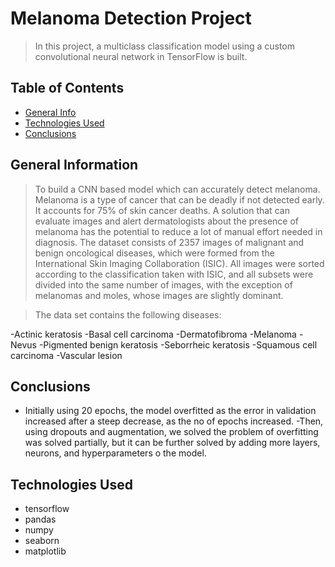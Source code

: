 # Melanoma Detection Project
> In this project, a multiclass classification model using a custom convolutional neural network in TensorFlow is built.


## Table of Contents
* [General Info](#general-information)
* [Technologies Used](#technologies-used)
* [Conclusions](#conclusions)

## General Information
>To build a CNN based model which can accurately detect melanoma. Melanoma is a type of cancer that can be deadly if not detected early. It accounts for 75% of skin cancer deaths.
>A solution that can evaluate images and alert dermatologists about the presence of melanoma has the potential to reduce a lot of manual effort needed in diagnosis.
>The dataset consists of 2357 images of malignant and benign oncological diseases, which were formed from the International Skin Imaging Collaboration (ISIC). All images were sorted according to the classification taken with ISIC, and all subsets were divided into the same number of images, with the exception of melanomas and moles, whose images are slightly dominant.

>The data set contains the following diseases:

-Actinic keratosis
-Basal cell carcinoma
-Dermatofibroma
-Melanoma
-Nevus
-Pigmented benign keratosis
-Seborrheic keratosis
-Squamous cell carcinoma
-Vascular lesion

## Conclusions
- Initially using 20 epochs, the model overfitted as the error in validation increased after a steep decrease, as the no of epochs increased.
-Then, using dropouts and augmentation, we solved the problem of overfitting was solved partially, but it can be further solved by adding more layers, neurons, and hyperparameters o the model.

## Technologies Used
- tensorflow
- pandas
- numpy
- seaborn
- matplotlib
